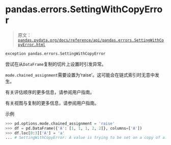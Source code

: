 # pandas.errors.SettingWithCopyError

> 原文：[`pandas.pydata.org/docs/reference/api/pandas.errors.SettingWithCopyError.html`](https://pandas.pydata.org/docs/reference/api/pandas.errors.SettingWithCopyError.html)

```py
exception pandas.errors.SettingWithCopyError
```

尝试在从`DataFrame`复制的切片上设置时引发异常。

`mode.chained_assignment`需要设置为‘raise’。这可能会在链式索引时无意中发生。

有关评估顺序的更多信息，请参阅用户指南。

有关视图与复制的更多信息，请参阅用户指南。

示例

```py
>>> pd.options.mode.chained_assignment = 'raise'
>>> df = pd.DataFrame({'A': [1, 1, 1, 2, 2]}, columns=['A'])
>>> df.loc[0:3]['A'] = 'a' 
... # SettingWithCopyError: A value is trying to be set on a copy of a... 
```

